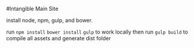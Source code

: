 #Intangible Main Site

install node, npm, gulp, and bower.

run `npm install`
`bower install`
`gulp`
to work locally then run `gulp build` to compile all assets and generate dist folder
